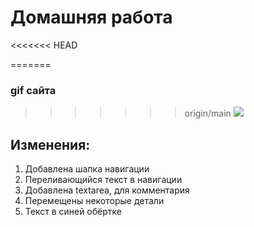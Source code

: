 # Домашняя работа
<<<<<<< HEAD

=======
### gif сайта
>>>>>>> origin/main
![](https://github.com/RealVelvetVixen/module_4/assets/79484825/3aac08a5-3cf3-45f9-9f44-a958a5e85973)


## Изменения:
1. Добавлена шапка навигации
2. Переливающийся текст в навигации
3. Добавлена textarea, для комментария
4. Перемещены некоторые детали
5. Текст в синей обёртке

